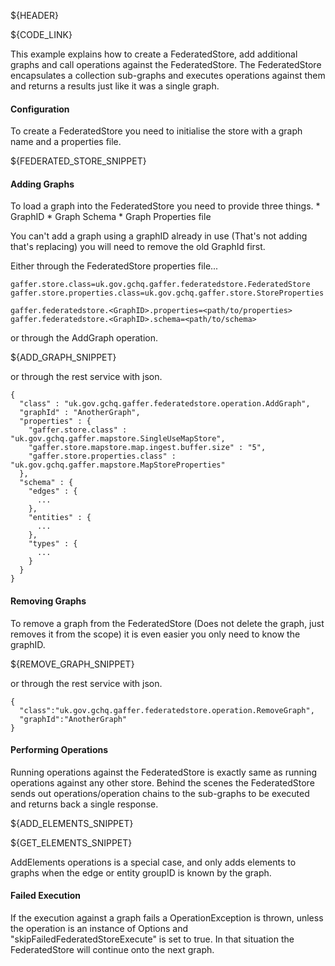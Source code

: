 ${HEADER}

${CODE_LINK}

This example explains how to create a FederatedStore, add additional graphs and call operations against the FederatedStore.
The FederatedStore encapsulates a collection sub-graphs and executes operations against them and returns a results just like it was a single graph.

#### Configuration

To create a FederatedStore you need to initialise the store with a graph name and a properties file.

${FEDERATED_STORE_SNIPPET}

#### Adding Graphs

To load a graph into the FederatedStore you need to provide three things.
    * GraphID
    * Graph Schema
    * Graph Properties file

You can't add a graph using a graphID already in use (That's not adding that's replacing) you will need to remove the old GraphId first.

Either through the FederatedStore properties file...
```
gaffer.store.class=uk.gov.gchq.gaffer.federatedstore.FederatedStore
gaffer.store.properties.class=uk.gov.gchq.gaffer.store.StoreProperties

gaffer.federatedstore.<GraphID>.properties=<path/to/properties>
gaffer.federatedstore.<GraphID>.schema=<path/to/schema>
```

or through the AddGraph operation.

${ADD_GRAPH_SNIPPET}

or through the rest service with json.

```
{
  "class" : "uk.gov.gchq.gaffer.federatedstore.operation.AddGraph",
  "graphId" : "AnotherGraph",
  "properties" : {
    "gaffer.store.class" : "uk.gov.gchq.gaffer.mapstore.SingleUseMapStore",
    "gaffer.store.mapstore.map.ingest.buffer.size" : "5",
    "gaffer.store.properties.class" : "uk.gov.gchq.gaffer.mapstore.MapStoreProperties"
  },
  "schema" : {
    "edges" : {
      ...
    },
    "entities" : {
      ...
    },
    "types" : {
      ...
    }
  }
}
```

#### Removing Graphs

To remove a graph from the FederatedStore (Does not delete the graph, just removes it from the scope) it is even easier you only need to know the graphID.

${REMOVE_GRAPH_SNIPPET}

or through the rest service with json.

```
{
  "class":"uk.gov.gchq.gaffer.federatedstore.operation.RemoveGraph",
  "graphId":"AnotherGraph"
}
```

#### Performing Operations

Running operations against the FederatedStore is exactly same as running operations against any other store.
Behind the scenes the FederatedStore sends out operations/operation chains to the sub-graphs to be executed and returns back a single response.

${ADD_ELEMENTS_SNIPPET}

${GET_ELEMENTS_SNIPPET}

AddElements operations is a special case, and only adds elements to graphs when the edge or entity groupID is known by the graph.

#### Failed Execution
If the execution against a graph fails a OperationException is thrown, unless the operation is an instance of Options and "skipFailedFederatedStoreExecute" is set to true. In that situation the FederatedStore will continue onto the next graph.




